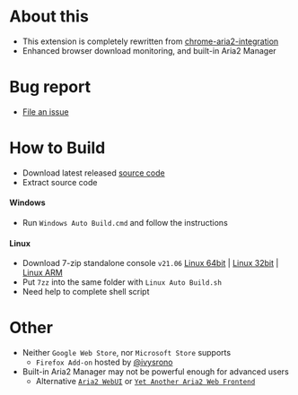# About this

- This extension is completely rewritten from [chrome-aria2-integration](https://github.com/robbielj/chrome-aria2-integration)
- Enhanced browser download monitoring, and built-in Aria2 Manager

# Bug report

- [File an issue](https://github.com/jc3213/download_with_aria2-archived/issues/new/choose)

# How to Build

- Download latest released [source code](https://github.com/jc3213/download_with_aria2/releases/latest)
- Extract source code

#### Windows
- Run `Windows Auto Build.cmd` and follow the instructions

#### Linux
- Download 7-zip standalone console `v21.06` [Linux 64bit](https://www.7-zip.org/a/7z2106-linux-x64.tar.xz) | [Linux 32bit](https://www.7-zip.org/a/7z2106-linux-x86.tar.xz) | [Linux ARM](https://www.7-zip.org/a/7z2106-linux-arm64.tar.xz)
- Put `7zz` into the same folder with `Linux Auto Build.sh`
- Need help to complete shell script

# Other

- Neither `Google Web Store`, nor `Microsoft Store` supports
    - `Firefox Add-on` hosted by [@ivysrono](https://addons.mozilla.org/firefox/addon/download-with-aria2/)
- Built-in Aria2 Manager may not be powerful enough for advanced users
    - Alternative [`Aria2 WebUI`](https://ziahamza.github.io/webui-aria2/) or [`Yet Another Aria2 Web Frontend`](http://binux.github.io/yaaw/demo/)

